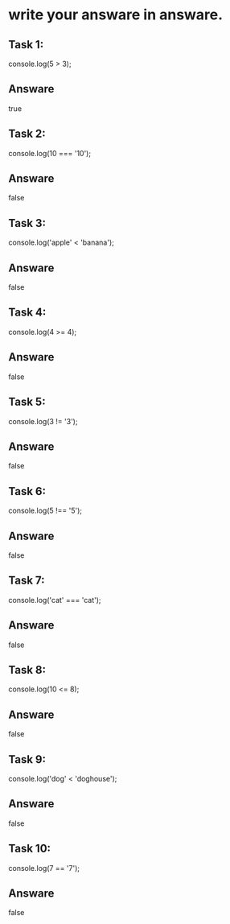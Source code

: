 # write your answare in answare.

## Task 1:

console.log(5 > 3);
## Answare
  true
## Task 2:
console.log(10 === '10');
## Answare
  false
## Task 3:
console.log('apple' < 'banana');
## Answare
   false 
## Task 4:
console.log(4 >= 4);
## Answare
   false
## Task 5:
console.log(3 != '3');
## Answare
   false
## Task 6:
console.log(5 !== '5');
## Answare
   false 
## Task 7:
console.log('cat' === 'cat');
## Answare
   false
## Task 8:
console.log(10 <= 8);
## Answare
   false
## Task 9:
console.log('dog' < 'doghouse');
## Answare
   false
## Task 10:
console.log(7 == '7');
## Answare
 false